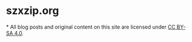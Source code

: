 # szxzip.org

\* All blog posts and original content on this site are licensed under [CC BY-SA 4.0](https://creativecommons.org/licenses/by-sa/4.0/).

